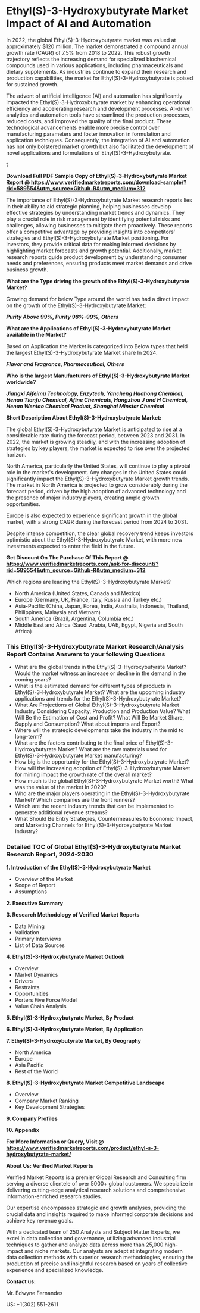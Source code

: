 <meta name="title" content="Global Ethyl(S)-3-Hydroxybutyrate Market Impact of AI and Automation"><meta name="description" content="In 2022, the global Ethyl(S)-3-Hydroxybutyrate market was valued at approximately $120 million. The market demonstrated a compound annual growth rate (CAGR) of 7.5% fr"><meta name="title" content="Ethyl(S)-3-Hydroxybutyrate Market Size, Share, Scope, Trends, Growth, Opportunities, Analysis, Forecast"><h1>Ethyl(S)-3-Hydroxybutyrate Market Impact of AI and Automation</h1><p>In 2022, the global Ethyl(S)-3-Hydroxybutyrate market was valued at approximately $120 million. The market demonstrated a compound annual growth rate (CAGR) of 7.5% from 2018 to 2022. This robust growth trajectory reflects the increasing demand for specialized biochemical compounds used in various applications, including pharmaceuticals and dietary supplements. As industries continue to expand their research and production capabilities, the market for Ethyl(S)-3-Hydroxybutyrate is poised for sustained growth.</p><p>The advent of artificial intelligence (AI) and automation has significantly impacted the Ethyl(S)-3-Hydroxybutyrate market by enhancing operational efficiency and accelerating research and development processes. AI-driven analytics and automation tools have streamlined the production processes, reduced costs, and improved the quality of the final product. These technological advancements enable more precise control over manufacturing parameters and foster innovation in formulation and application techniques. Consequently, the integration of AI and automation has not only bolstered market growth but also facilitated the development of novel applications and formulations of Ethyl(S)-3-Hydroxybutyrate.</p>t</p><p id="" class=""><strong>Download Full PDF Sample Copy of Ethyl(S)-3-Hydroxybutyrate Market Report @ <a href="https://www.verifiedmarketreports.com/download-sample/?rid=589554&utm_source=Github-R&utm_medium=312" target="_blank">https://www.verifiedmarketreports.com/download-sample/?rid=589554&utm_source=Github-R&utm_medium=312</a></strong></p><p>The importance of&nbsp;Ethyl(S)-3-Hydroxybutyrate Market research reports lies in their ability to aid strategic planning, helping businesses develop effective strategies by understanding market trends and dynamics. They play a crucial role in risk management by identifying potential risks and challenges, allowing businesses to mitigate them proactively. These reports offer a competitive advantage by providing insights into competitors' strategies and Ethyl(S)-3-Hydroxybutyrate Market positioning. For investors, they provide critical data for making informed decisions by highlighting market forecasts and growth potential. Additionally, market research reports guide product development by understanding consumer needs and preferences, ensuring products meet market demands and drive business growth.</p><p><strong>What are the&nbsp;Type driving the growth of the Ethyl(S)-3-Hydroxybutyrate Market?</strong></p><p id="" class="">Growing demand for below Type around the world has had a direct impact on the growth of the Ethyl(S)-3-Hydroxybutyrate Market:</p><em><strong>Purity Above 99%, Purity 98%-99%, Others</strong></em></p><strong>What are the&nbsp;Applications&nbsp;of Ethyl(S)-3-Hydroxybutyrate Market available in the Market?</strong></p><p id="" class="">Based on Application the Market is categorized into Below types that held the largest Ethyl(S)-3-Hydroxybutyrate Market share In 2024.</p><em><strong>Flavor and Fragrance, Pharmaceutical, Others</strong></em></p><strong>Who is the largest Manufacturers of Ethyl(S)-3-Hydroxybutyrate Market worldwide?</strong></p><p><em><strong>Jiangxi Aifeimu Technology, Enzytech, Yancheng Huahong Chemical, Henan Tianfu Chemical, Afine Chemicals, Hangzhou J and H Chemical, Henan Wentao Chemical Product, Shanghai Minstar Chemical</strong></em></p><p id="" class=""><strong>Short Description About Ethyl(S)-3-Hydroxybutyrate Market:</strong></p><p>The global Ethyl(S)-3-Hydroxybutyrate Market is anticipated to rise at a considerable rate during the forecast period, between 2023 and 2031. In 2022, the market is growing steadily, and with the increasing adoption of strategies by key players, the market is expected to rise over the projected horizon.</p><p>North America, particularly the United States, will continue to play a pivotal role in the market's development. Any changes in the United States could significantly impact the Ethyl(S)-3-Hydroxybutyrate Market growth trends. The market in North America is projected to grow considerably during the forecast period, driven by the high adoption of advanced technology and the presence of major industry players, creating ample growth opportunities.</p><p>Europe is also expected to experience significant growth in the global market, with a strong CAGR during the forecast period from 2024 to 2031.</p><p>Despite intense competition, the clear global recovery trend keeps investors optimistic about the Ethyl(S)-3-Hydroxybutyrate Market, with more new investments expected to enter the field in the future.</p><p id="" class=""><strong>Get Discount On The Purchase Of This Report @ <a href="https://www.verifiedmarketreports.com/ask-for-discount/?rid=589554&utm_source=Github-R&utm_medium=312" target="_blank">https://www.verifiedmarketreports.com/ask-for-discount/?rid=589554&utm_source=Github-R&utm_medium=312</a></strong></p>Which regions are leading the Ethyl(S)-3-Hydroxybutyrate Market?</p><ul><li>North America (United States, Canada and Mexico)</li><li>Europe (Germany, UK, France, Italy, Russia and Turkey etc.)</li><li>Asia-Pacific (China, Japan, Korea, India, Australia, Indonesia, Thailand, Philippines, Malaysia and Vietnam)</li><li>South America (Brazil, Argentina, Columbia etc.)</li><li>Middle East and Africa (Saudi Arabia, UAE, Egypt, Nigeria and South Africa)</li></ul><h3 id="" class="">This Ethyl(S)-3-Hydroxybutyrate Market Research/Analysis Report Contains Answers to your following Questions</h3><ul><li>What are the global trends in the Ethyl(S)-3-Hydroxybutyrate Market? Would the market witness an increase or decline in the demand in the coming years?</li><li>What is the estimated demand for different types of products in Ethyl(S)-3-Hydroxybutyrate Market? What are the upcoming industry applications and trends for the Ethyl(S)-3-Hydroxybutyrate Market?</li><li>What Are Projections of Global Ethyl(S)-3-Hydroxybutyrate Market Industry Considering Capacity, Production and Production Value? What Will Be the Estimation of Cost and Profit? What Will Be Market Share, Supply and Consumption? What about imports and Export?</li><li>Where will the strategic developments take the industry in the mid to long-term?</li><li>What are the factors contributing to the final price of Ethyl(S)-3-Hydroxybutyrate Market? What are the raw materials used for Ethyl(S)-3-Hydroxybutyrate Market manufacturing?</li><li>How big is the opportunity for the Ethyl(S)-3-Hydroxybutyrate Market? How will the increasing adoption of Ethyl(S)-3-Hydroxybutyrate Market for mining impact the growth rate of the overall market?</li><li>How much is the global Ethyl(S)-3-Hydroxybutyrate Market worth? What was the value of the market In 2020?</li><li>Who are the major players operating in the Ethyl(S)-3-Hydroxybutyrate Market? Which companies are the front runners?</li><li>Which are the recent industry trends that can be implemented to generate additional revenue streams?</li><li>What Should Be Entry Strategies, Countermeasures to Economic Impact, and Marketing Channels for Ethyl(S)-3-Hydroxybutyrate Market Industry?</li></ul><h3 id="" class="">Detailed TOC of Global Ethyl(S)-3-Hydroxybutyrate Market Research Report, 2024-2030</h3><p id="" class=""><strong>1. Introduction of the Ethyl(S)-3-Hydroxybutyrate Market</strong></p><ul><li>Overview of the Market</li><li>Scope of Report</li><li>Assumptions</li></ul><p id="" class=""><strong>2. Executive Summary</strong></p><p id="" class=""><strong>3. Research Methodology of Verified Market Reports</strong></p><ul><li>Data Mining</li><li>Validation</li><li>Primary Interviews</li><li>List of Data Sources</li></ul><p id="" class=""><strong>4. Ethyl(S)-3-Hydroxybutyrate Market Outlook</strong></p><ul><li>Overview</li><li>Market Dynamics</li><li>Drivers</li><li>Restraints</li><li>Opportunities</li><li>Porters Five Force Model</li><li>Value Chain Analysis</li></ul><p id="" class=""><strong>5. Ethyl(S)-3-Hydroxybutyrate Market, By Product</strong></p><p id="" class=""><strong>6. Ethyl(S)-3-Hydroxybutyrate Market, By Application</strong></p><p id="" class=""><strong>7. Ethyl(S)-3-Hydroxybutyrate Market, By Geography</strong></p><ul><li>North America</li><li>Europe</li><li>Asia Pacific</li><li>Rest of the World</li></ul><p id="" class=""><strong>8. Ethyl(S)-3-Hydroxybutyrate Market Competitive Landscape</strong></p><ul><li>Overview</li><li>Company Market Ranking</li><li>Key Development Strategies</li></ul><p id="" class=""><strong>9. Company Profiles</strong></p><p id="" class=""><strong>10. Appendix</strong></p><p id="" class=""><strong>For More Information or Query, Visit @ <a href="https://www.verifiedmarketreports.com/product/ethyl-s-3-hydroxybutyrate-market/" target="_blank">https://www.verifiedmarketreports.com/product/ethyl-s-3-hydroxybutyrate-market/</a></strong></p><p id="" class=""><strong>About Us: Verified Market Reports</strong></p><p id="" class="">Verified Market Reports is a premier Global Research and Consulting firm serving a diverse clientele of over 5000+ global customers. We specialize in delivering cutting-edge analytical research solutions and comprehensive information-enriched research studies.</p><p id="" class="">Our expertise encompasses strategic and growth analyses, providing the crucial data and insights required to make informed corporate decisions and achieve key revenue goals.</p><p id="" class="">With a dedicated team of 250 Analysts and Subject Matter Experts, we excel in data collection and governance, utilizing advanced industrial techniques to gather and analyze data across more than 25,000 high-impact and niche markets. Our analysts are adept at integrating modern data collection methods with superior research methodologies, ensuring the production of precise and insightful research based on years of collective experience and specialized knowledge.</p><p id="" class=""><strong>Contact us:</strong></p><p id="" class="">Mr. Edwyne Fernandes</p><p id="" class="">US: +1(302) 551-2611</p>
